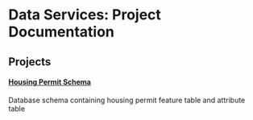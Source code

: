 # Data Services: Project Documentation

## Projects
#### [Housing Permit Schema](hsngPermitSchema.md)
Database schema containing housing permit feature table and attribute table

